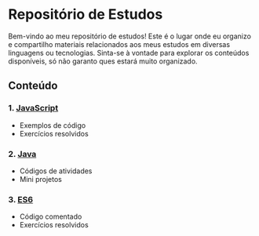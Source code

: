 # Repositório de Estudos

Bem-vindo ao meu repositório de estudos! Este é o lugar onde eu organizo e compartilho materiais relacionados aos meus estudos em diversas linguagens ou tecnologias. Sinta-se à vontade para explorar os conteúdos disponíveis, só não garanto ques estará muito organizado.

## Conteúdo

### 1. [JavaScript](./JavaScript)
   - Exemplos de código
   - Exercícios resolvidos

### 2. [Java](./Java)
   - Códigos de atividades
   - Mini projetos

### 3. [ES6](./ES6)
   - Código comentado
   - Exercícios resolvidos
